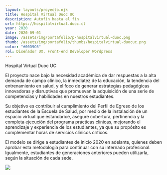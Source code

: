 ```yaml
---
layout: layouts/proyecto.njk
title: Hospital Virtual Duoc UC
description: Autofin hasta el fin
url: https://hospitalvirtual.duoc.cl
year: 2020
date: 2020-09-01
image: /assets/img/portafolio/p-hospitalvirtual-duoc.png
thumb: /assets/img/portafolio/thumbs/hospitalvirtual-duocuc.png
color: "#00D9C6"
rol: Diseñador UX, Front-end Developer Wordpress
---
```


Hospital Virtual Duoc UC

El proyecto nace bajo la necesidad académica de dar respuestas a la alta demanda de campo clínico, la inmediatez de la educación, la tendencia del entrenamiento en salud, y el foco de generar estrategias pedagógicas innovadoras y disruptivas que promuevan la adquisición de una serie de competencias y habilidades en nuestros estudiantes.

Su objetivo es contribuir al cumplimiento del Perfil de Egreso de los estudiantes de la Escuela de Salud, por medio de la instalación de un espacio virtual que estandarice, asegure cobertura, pertinencia y la completa ejecución del programa prácticas clínicas, mejorando el aprendizaje y experiencia de los estudiantes, ya que su propósito es complementar horas de servicios clínicos críticos.

El modelo se dirige a estudiantes de inicio 2020 en adelante, quienes deben aprobar esta metodología para continuar con su internado profesional. Igualmente, estudiantes de generaciones anteriores pueden utilizarla, según la situación de cada sede.

<img src="/assets/img/portafolio/hospitalvirtual-duoc.png"> 